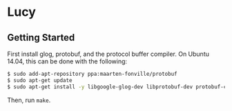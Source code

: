 # Lucy

## Getting Started
First install glog, protobuf, and the protocol buffer compiler. On Ubuntu
14.04, this can be done with the following:

```bash
$ sudo add-apt-repository ppa:maarten-fonville/protobuf
$ sudo apt-get update
$ sudo apt-get install -y libgoogle-glog-dev libprotobuf-dev protobuf-compiler
```

Then, run `make`.
